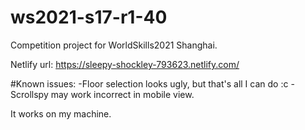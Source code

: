 # ws2021-s17-r1-40
Competition project for WorldSkills2021 Shanghai. 

Netlify url:
https://sleepy-shockley-793623.netlify.com/

#Known issues:
-Floor selection looks ugly, but that's all I can do :c
-Scrollspy may work incorrect in mobile view.






































It works on my machine.
